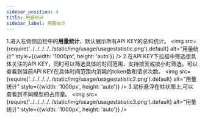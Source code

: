 ```yaml
---
sidebar_position: 4
title: 用量统计
sidebar_label: 用量统计
---
```

1.进入左侧侧边栏中的**用量统计**，默认展示所有API KEY的总和统计。
<img src={require('../../../../../static/img/usage/usagestatistic.png').default} alt="用量统计" style={{width: '1000px', height: 'auto'}} />
2.在API KEY下拉框中筛选想具体关注的API KEY，同时可以筛选具体的时间范围，支持按天或按小时筛选。可以查看到当前API KEY在具体时间范围内消耗的token数和请求次数。
<img src={require('../../../../../static/img/usage/usagestatistic2.png').default} alt="用量统计" style={{width: '1000px', height: 'auto'}} />
3.鼠标悬浮在柱状图上,可以查看到不同模型的占用量。
<img src={require('../../../../../static/img/usage/usagestatistic3.png').default} alt="用量统计" style={{width: '1000px', height: 'auto'}} />